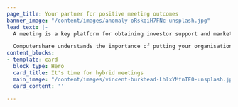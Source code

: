 ```yaml
---
page_title: Your partner for positive meeting outcomes
banner_image: "/content/images/anomaly-oRskqiH7FNc-unsplash.jpg"
lead_text: |-
  A meeting is a key platform for obtaining investor support and market confidence.

  Computershare understands the importance of putting your organisation's best foot forward to achieve positive meeting and voting outcomes. From strategy, remuneration, director elections and approach to ESG matters, we understand it is crucial for you to get the support of your key stakeholders.
content_blocks:
- template: card
  block_type: Hero
  card_title: It's time for hybrid meetings
  main_image: "/content/images/vincent-burkhead-LhlxYMfnTF0-unsplash.jpg"
  card_content: ''

---
```

